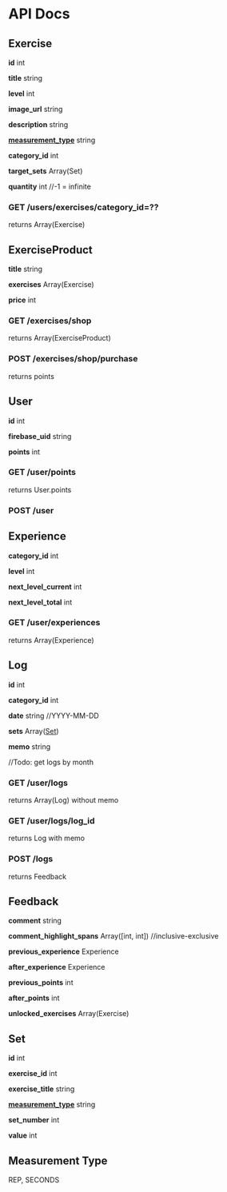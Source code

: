 # API Docs

## Exercise
**id** int

**title** string

**level** int

**image_url** string

**description** string

**[measurement_type](#measurement-type)** string

**category_id** int

**target_sets** Array(Set)

**quantity** int //-1 = infinite

### GET /users/exercises/category_id=??
returns Array(Exercise)

## ExerciseProduct
**title** string

**exercises** Array(Exercise)

**price** int

### GET /exercises/shop
returns Array(ExerciseProduct)

### POST /exercises/shop/purchase
returns points

## User
**id** int

**firebase_uid** string

**points** int

### GET /user/points
returns User.points

### POST /user

## Experience
**category_id** int

**level** int

**next_level_current** int

**next_level_total** int

### GET /user/experiences
returns Array(Experience)

## Log
**id** int

**category_id** int

**date** string //YYYY-MM-DD

**sets** Array([Set](#set)) 

**memo** string

//Todo: get logs by month

### GET /user/logs
returns Array(Log) without memo

### GET /user/logs/log_id
returns Log with memo

### POST /logs
returns Feedback

## Feedback
**comment** string

**comment_highlight_spans** Array([int, int]) //inclusive-exclusive

**previous_experience** Experience

**after_experience** Experience

**previous_points** int

**after_points** int

**unlocked_exercises** Array(Exercise)

## Set

**id** int

**exercise_id** int

**exercise_title** string

**[measurement_type](#measurement-type)** string

**set_number** int

**value** int

## Measurement Type
REP, SECONDS
